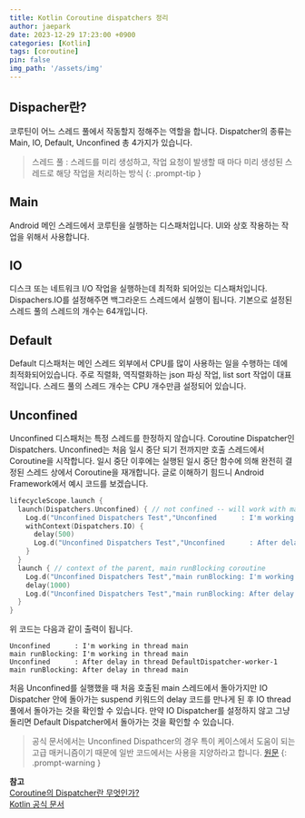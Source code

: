 ```yaml
---
title: Kotlin Coroutine dispatchers 정리
author: jaepark
date: 2023-12-29 17:23:00 +0900
categories: [Kotlin]
tags: [coroutine]
pin: false
img_path: '/assets/img'
---
```

## **Dispacher란?**
코루틴이 어느 스레드 풀에서 작동할지 정해주는 역할을 합니다. Dispatcher의 종류는 Main, IO, Default, Unconfined 총 4가지가 있습니다.
> 스레드 풀 : 스레드를 미리 생성하고, 작업 요청이 발생할 때 마다 미리 생성된 스레드로 해당 작업을 처리하는 방식
{: .prompt-tip }

## **Main**
Android 메인 스레드에서 코루틴을 실행하는 디스패처입니다. UI와 상호 작용하는 작업을 위해서 사용합니다.

## **IO**
디스크 또는 네트워크 I/O 작업을 실행하는데 최적화 되어있는 디스패처입니다. Dispachers.IO를 설정해주면 백그라운드 스레드에서 실행이 됩니다. 
기본으로 설정된 스레드 풀의 스레드의 개수는 64개입니다.

## **Default**
Default 디스패처는 메인 스레드 외부에서 CPU를 많이 사용하는 일을 수행하는 데에 최적화되어있습니다. 
주로 직렬화, 역직렬화하는 json 파싱 작업, list sort 작업이 대표적입니다. 스레드 풀의 스레드 개수는 CPU 개수만큼 설정되어 있습니다.

## **Unconfined**
Unconfined 디스패처는 특정 스레드를 한정하지 않습니다. Coroutine Dispatcher인 Dispatchers. Unconfined는 처음 일시 중단 되기 전까지만 호출 스레드에서 Coroutine을 시작합니다. 
일시 중단 이후에는 실행된 일시 중단 함수에 의해 완전히 결정된 스레드 상에서 Coroutine을 재개합니다. 글로 이해하기 힘드니 Android Framework에서 예시 코드를 보겠습니다.
```kotlin
lifecycleScope.launch {
  launch(Dispatchers.Unconfined) { // not confined -- will work with main thread
    Log.d("Unconfined Dispatchers Test","Unconfined      : I'm working in thread ${Thread.currentThread().name}")
    withContext(Dispatchers.IO) {
      delay(500)
      Log.d("Unconfined Dispatchers Test","Unconfined      : After delay in thread ${Thread.currentThread().name}")
    }
  }
  launch { // context of the parent, main runBlocking coroutine
    Log.d("Unconfined Dispatchers Test","main runBlocking: I'm working in thread ${Thread.currentThread().name}")
    delay(1000)
    Log.d("Unconfined Dispatchers Test","main runBlocking: After delay in thread ${Thread.currentThread().name}")
  }
}
```
위 코드는 다음과 같이 출력이 됩니다.
```console
Unconfined      : I'm working in thread main
main runBlocking: I'm working in thread main
Unconfined      : After delay in thread DefaultDispatcher-worker-1
main runBlocking: After delay in thread main
```

처음 Unconfined를 실행했을 때 처음 호출된 main 스레드에서 돌아가지만 IO Dispatcher 안에 돌아가는 suspend 키워드의 delay 코드를 만나게 된 후 IO thread 풀에서 돌아가는 것을 확인할 수 있습니다. 
만약 IO Dispatcher를 설정하지 않고 그냥 돌리면 Default Dispatcher에서 돌아가는 것을 확인할 수 있습니다.

>공식 문서에서는 Unconfined Dispathcer의 경우 특이 케이스에서 도움이 되는 고급 매커니즘이기 때문에 일반 코드에서는 사용을 지양하라고 합니다.
>[원문](https://kotlinlang.org/docs/coroutine-context-and-dispatchers.html#unconfined-vs-confined-dispatcher)
{: .prompt-warning }

**참고**<br>
[Coroutine의 Dispatcher란 무엇인가?](https://kotlinworld.com/141)<br>
[Kotlin 공식 문서](https://kotlinlang.org/docs/coroutine-context-and-dispatchers.html)
